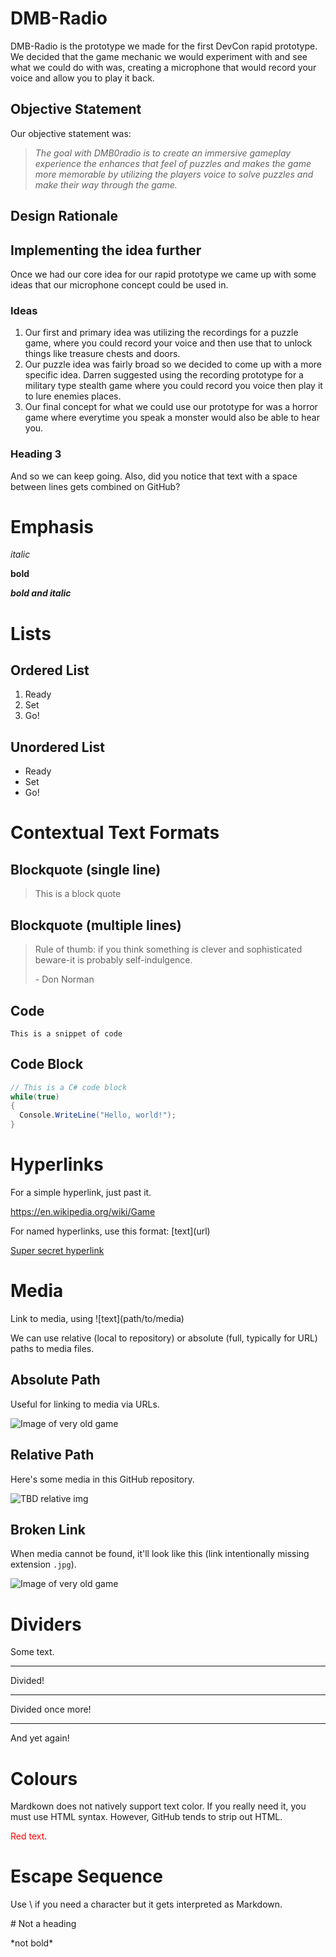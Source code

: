 # DMB-Radio
DMB-Radio is the prototype we made for the first DevCon rapid prototype. We decided that the game mechanic we would experiment with and see what we could do with was, creating a microphone that would record your voice and allow you to play it back.

## Objective Statement
Our objective statement was:
> _The goal with DMB0radio is to create an immersive gameplay experience the enhances that feel of puzzles and makes the game more memorable by utilizing the players voice to solve puzzles and make their way through the game._

## Design Rationale


## Implementing the idea further
Once we had our core idea for our rapid prototype we came up with some ideas that our microphone concept could be used in.
### Ideas
1. Our first and primary idea was utilizing the recordings for a puzzle game, where you could record your voice and then use that to unlock things like treasure chests and doors.
2. Our puzzle idea was fairly broad so we decided to come up with a more specific idea. Darren suggested using the recording prototype for a military type stealth game where you could record you voice then play it to lure enemies places.
3. Our final concept for what we could use our prototype for was a horror game where everytime you speak a monster would also be able to hear you.






### Heading 3
And so we can keep going.
Also, did you notice that text with a space between lines gets combined on GitHub?

# Emphasis
_italic_

**bold**

**_bold and italic_**

# Lists
## Ordered List
1. Ready
2. Set
3. Go!
## Unordered List
- Ready
- Set
- Go!

# Contextual Text Formats
## Blockquote (single line)
> This is a block quote
## Blockquote (multiple lines)
> Rule of thumb: if you think something is clever and sophisticated
> beware-it is probably self-indulgence.
> 
> \- Don Norman
## Code
`This is a snippet of code`
## Code Block
```C#
// This is a C# code block
while(true)
{
  Console.WriteLine("Hello, world!");
}
```

# Hyperlinks
For a simple hyperlink, just past it.

https://en.wikipedia.org/wiki/Game

For named hyperlinks, use this format: \[text\]\(url)

[Super secret hyperlink](https://en.wikipedia.org/wiki/Game)

# Media
Link to media,  using \!\[text\]\(path/to/media\)

We can use relative (local to repository) or absolute (full, typically for URL) paths to media files.

## Absolute Path
Useful for linking to media via URLs.

![Image of very old game](https://upload.wikimedia.org/wikipedia/commons/0/0d/Gaming_Board_Inscribed_for_Amenhotep_III_with_Separate_Sliding_Drawer%2C_ca._1390-1353_B.C.E.%2C49.56a-b.jpg)

## Relative Path
Here's some media in this GitHub repository.

![TBD relative img](./lady-bacon.png)

## Broken Link
When media cannot be found, it'll look like this (link intentionally missing extension `.jpg`).

![Image of very old game](https://upload.wikimedia.org/wikipedia/commons/0/0d/Gaming_Board_Inscribed_for_Amenhotep_III_with_Separate_Sliding_Drawer%2C_ca._1390-1353_B.C.E.%2C49.56a-b)

# Dividers
Some text.

---

Divided!

***

Divided once more!

___

And yet again!

# Colours
Mardkown does not natively support text color. If you really need it, you must use HTML syntax. However, GitHub tends to strip out HTML.

<span style="color:red;">Red text</span>.

# Escape Sequence
Use \\ if you need a character but it gets interpreted as Markdown.

\# Not a heading

\*not bold\*
